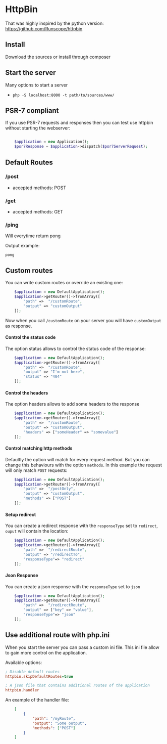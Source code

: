HttpBin
=======

That was highly inspired by the python version: https://github.com/Runscope/httpbin


Install
-------

Download the sources or install through composer


Start the server
----------------

Many options to start a server

- ``php -S localhost:8000 -t path/to/sources/www/``


PSR-7 compliant
---------------

If you use PSR-7 requests and responses then you can test use httpbin without starting the webserver:

```php

    $application = new Application();
    $psr7Response = $application->dispatch($psr7ServerRequest);

```

Default Routes
--------------

### /post 

- accepted methods: POST

### /get

- accepted methods: GET

### /ping

Will everytime return pong

Output example: 

```
pong
```

Custom routes
-------------

You can write custom routes or override an existing one:

```php
    $application = new DefaultApplication();
    $application->getRouter()->fromArray([
        "path" =>  "/customRoute",
        "output" => "customOutput"
    ]);
```

Now when you call ``/customRoute`` on your server you will have ``customOutput`` as response.

#### Control the status code

The option status allows to control the status code of the response:

```php
    $application = new DefaultApplication();
    $application->getRouter()->fromArray([
        "path" =>  "/customRoute",
        "output" => "I'm not here",
        "status" => "404"
    ]);
```


#### Control the headers

The option headers allows to add some headers to the response

```php
    $application = new DefaultApplication();
    $application->getRouter()->fromArray([
        "path" =>  "/customRoute",
        "output" => "customOutput",
        "headers" => ["someHeader" => "somevalue"]
    ]);
```

#### Control matching http methods

Defaultly the option will match for every request method. 
But you can change this behaviours with the option ``methods``.
In this example the request will only match ``POST`` requests:


```php
    $application = new DefaultApplication();
    $application->getRouter()->fromArray([
        "path" =>  "/postOnly",
        "output" => "customOutput",
        "methods" => ["POST"]
    ]);
```


#### Setup redirect

You can create a redirect response with the ``responseType`` set to ``redirect``, ``ouput`` will contain the location:

```php
    $application = new DefaultApplication();
    $application->getRouter()->fromArray([
        "path" =>  "/redirectRoute",
        "output" => "/redirectTo",
        "responseType"=> "redirect"
    ]);
```

#### Json Response

You can create a json response with the ``responseType`` set to ``json``

```php
    $application = new DefaultApplication();
    $application->getRouter()->fromArray([
        "path" =>  "/redirectRoute",
        "output" => ["key" => "value"],
        "responseType"=> "json"
    ]);
```



## Use additional route with php.ini

When you start the server you can pass a custom ini file. This ini file allow to gain more control on the application.

Available options:

```ini
; Disable default routes
httpbin.skipDefaultRoutes=true

; A json file that contains additional routes of the application
httpbin.handler

```

An example of the handler file:

```json
    [
        {
            "path": "/myRoute",
            "output": "Some output",
            "methods": ["POST"]
        }
    ]
```

